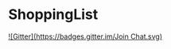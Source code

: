 # ShoppingList
[![Gitter](https://badges.gitter.im/Join Chat.svg)](https://gitter.im/yoshinaria/ShoppingList?utm_source=badge&utm_medium=badge&utm_campaign=pr-badge&utm_content=badge)